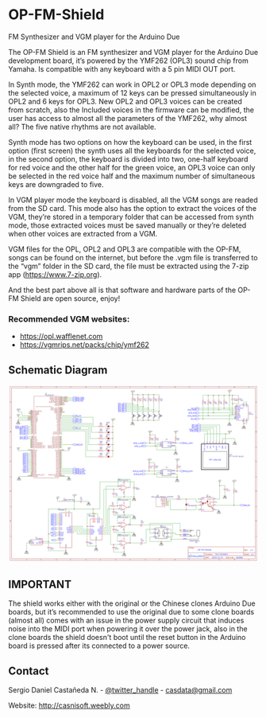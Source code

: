 # OP-FM-Shield
FM Synthesizer and VGM player for the Arduino Due

The OP-FM Shield is an FM synthesizer and VGM player for the Arduino Due development board, it’s powered by the YMF262 (OPL3) sound chip from Yamaha. Is compatible with any keyboard with a 5 pin MIDI OUT port.

In Synth mode, the YMF262 can work in OPL2 or OPL3 mode depending on the selected voice, a maximum of 12 keys can be pressed simultaneously in OPL2 and 6 keys for OPL3. New OPL2 and OPL3 voices can be created from scratch, also the Included voices in the firmware can be modified, the user has access to almost all the parameters of the YMF262, why almost all? The five native rhythms are not available. 

Synth mode has two options on how the keyboard can be used, in the first option (first screen) the synth uses all the keyboards for the selected voice, in the second option, the keyboard is divided into two, one-half keyboard for red voice and the other half for the green voice, an OPL3 voice can only be selected in the red voice half and the maximum number of simultaneous keys are downgraded to five. 

In VGM player mode the keyboard is disabled, all the VGM songs are readed from the SD card. This mode also has the option to extract the voices of the VGM, they’re stored in a temporary folder that can be accessed from synth mode, those extracted voices must be saved manually or they’re deleted when other voices are extracted from a VGM.

VGM files for the OPL, OPL2 and OPL3 are compatible with the OP-FM, songs can be found on the internet, but before the .vgm file is transferred to the “vgm” folder in the SD card, the file must be extracted using the 7-zip app (https://www.7-zip.org).

And the best part above all is that software and hardware parts of the OP-FM Shield are open source, enjoy!


### Recommended VGM websites: 
* https://opl.wafflenet.com
* https://vgmrips.net/packs/chip/ymf262


## Schematic Diagram
![Schematic](https://github.com/casdata/OP-FM-Shield/blob/main/Hardware/Schematic_DueFMSynth.png)


## IMPORTANT
The shield works either with the original or the Chinese clones Arduino Due boards, but it’s recommended to use the original due to some clone boards (almost all) comes with an issue in the power supply circuit that induces noise into the MIDI port when powering it over the power jack, also in the clone boards the shield doesn't boot until the reset button in the Arduino board is pressed after its connected to a power source.





## Contact

Sergio Daniel Castañeda N. - [@twitter_handle](https://twitter.com/CasdataSergio) - casdata@gmail.com

Website: http://casnisoft.weebly.com



